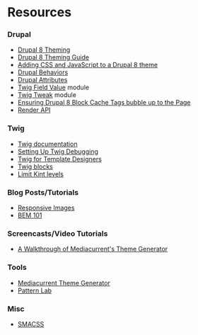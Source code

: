 # Resources

### Drupal

* [Drupal 8 Theming](https://www.drupal.org/docs/8/theming)
* [Drupal 8 Theming Guide](https://sqndr.github.io/d8-theming-guide/index.html)
* [Adding CSS and JavaScript to a Drupal 8 theme](https://www.drupal.org/docs/8/theming/adding-stylesheets-css-and-javascript-js-to-a-drupal-8-theme)
* [Drupal Behaviors](https://sqndr.github.io/d8-theming-guide/javascript/behaviors.html)
* [Drupal Attributes](https://www.drupal.org/docs/8/theming-drupal-8/using-attributes-in-templates)
* [Twig Field Value](https://www.drupal.org/project/twig_field_value) module
* [Twig Tweak](https://www.drupal.org/project/twig_tweak) module
* [Ensuring Drupal 8 Block Cache Tags bubble up to the Page](https://www.previousnext.com.au/blog/ensuring-drupal-8-block-cache-tags-bubble-up-page)
* [Render API](https://www.drupal.org/docs/8/api/render-api)

### Twig

* [Twig documentation](https://twig.symfony.com/doc/3.x/)
* [Setting Up Twig Debugging](https://www.chapterthree.com/blog/drupal-8-theming-setting-up-theme-debugging)
* [Twig for Template Designers](https://twig.symfony.com/doc/2.x/templates.html)
* [Twig blocks](https://twig.symfony.com/doc/2.x/tags/extends.html)
* [Limit Kint levels](https://gist.github.com/JPustkuchen/a5f1eaeb7058856b7ef087b028ffdfeb)

### Blog Posts/Tutorials

* [Responsive Images](https://cloudfour.com/thinks/responsive-images-101-definitions/)
* [BEM 101](https://css-tricks.com/bem-101/)

### Screencasts/Video Tutorials

* [A Walkthrough of Mediacurrent's Theme Generator](https://www.youtube.com/watch?v=cVyA2v-UwSQ)

### Tools

* [Mediacurrent Theme Generator](https://github.com/mediacurrent/theme_generator_8)
* [Pattern Lab](https://patternlab.io/) 

### Misc

* [SMACSS](https://swapps.com/blog/what-is-smacss-and-how-to-use-it/)

